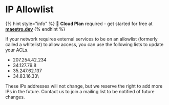# IP Allowlist

{% hint style="info" %}
🚀 **Cloud Plan** required - get started for free at [**maestro.dev**](https://signin.maestro.dev/sign-up)
{% endhint %}

If your network requires external services to be on an allowlist (formerly called a whitelist) to allow access, you can use the following lists to update your ACLs.

* 207.254.42.234
* 34.127.79.8
* 35.247.62.137
* 34.83.16.33\


These IPs addresses will not change, but we reserve the right to add more IPs in the future. Contact us to join a mailing list to be notified of future changes.
